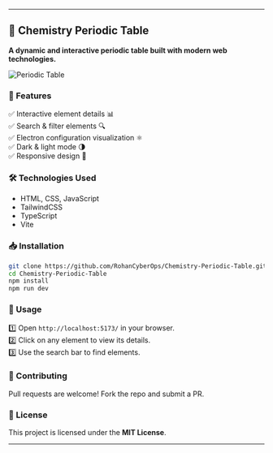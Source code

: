 
---

## 🧪 Chemistry Periodic Table

**A dynamic and interactive periodic table built with modern web technologies.**  

![Periodic Table](https://upload.wikimedia.org/wikipedia/commons/thumb/8/8d/Periodic_table.svg/1024px-Periodic_table.svg.png)

### 🚀 Features  
✅ Interactive element details 📊  
✅ Search & filter elements 🔍  
✅ Electron configuration visualization ⚛️  
✅ Dark & light mode 🌗  
✅ Responsive design 📱  

### 🛠️ Technologies Used  
- HTML, CSS, JavaScript  
- TailwindCSS  
- TypeScript  
- Vite  

### 📥 Installation  
```sh
git clone https://github.com/RohanCyberOps/Chemistry-Periodic-Table.git
cd Chemistry-Periodic-Table
npm install
npm run dev
```

### 📌 Usage  
1️⃣ Open `http://localhost:5173/` in your browser.  
2️⃣ Click on any element to view its details.  
3️⃣ Use the search bar to find elements.  

### 🤝 Contributing  
Pull requests are welcome! Fork the repo and submit a PR.  

### 📜 License  
This project is licensed under the **MIT License**.  

---
